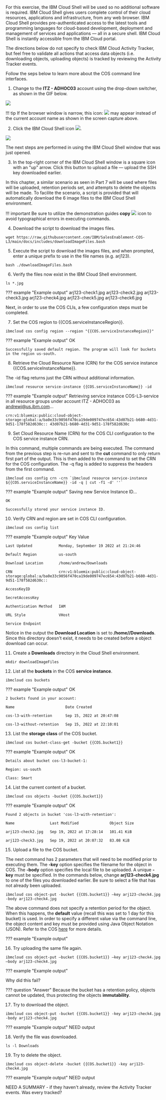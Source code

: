 For this exercise, the IBM Cloud Shell will be used so no additional software is required. IBM Cloud Shell gives users complete control of their cloud resources, applications and infrastructure, from any web browser. IBM Cloud Shell provides pre-authenticated access to the latest tools and programming languages for cloud-based development, deployment and management of services and applications — all in a secure shell. IBM Cloud Shell is instantly accessible from the IBM Cloud portal.

The directions below do not specify to check IBM Cloud Activity Tracker, but feel free to validate all actions that access data objects (i.e. downloading objects, uploading objects) is tracked by reviewing the Activity Tracker events.

Follow the seps below to learn more about the COS command line interfaces.

1. Change to the **ITZ - ADHOC03** account using the drop-down switcher, as shown in the GIF below.

![](_attachments/SwitchAccounts-final.gif)

!!! tip
    If the browser window is narrow, this icon: ![](_attachments/SwitchAccountsIcon.png) may appear instead of the current account name as shown in the screen capture above.

2. Click the IBM Cloud Shell icon ![](_attachments/CloudShellIcon.png).

![](_attachments/StartCloudShell.png)

The next steps are performed in using the IBM Cloud Shell window that was just opened.

3. In the top-right corner of the IBM Cloud Shell window is a square icon with an "up" arrow. Click this button to upload a file — upload the SSH key downloaded earlier.

In this chapter, a similar scenario as seen in Part 7 will be used where files will be uploaded, retention periods set, and attempts to delete the objects will be made. To facilite the scenario, a script is provided that will automatically download the 6 image files to the IBM Cloud Shell environment.

!!! important
    Be sure to utilize the demonstration guides **copy** ![](_attachments/Usage-Clipboard.png) icon to avoid typographical errors in executing commands.

4. Download the script to download the images files.

```
wget https://raw.githubusercontent.com/IBM/SalesEnablement-COS-L3/main/docs/includes/downloadImageFiles.bash
```

5. Execute the script to download the images files, and when prompted, enter a unique prefix to use in the file names (e.g. arj123).

```
bash ./downloadImageFiles.bash
```

6. Verify the files now exist in the IBM Cloud Shell environment.

```
ls *.jpg
```

??? example "Example output"
    arj123-check1.jpg  arj123-check2.jpg  arj123-check3.jpg  arj123-check4.jpg  arj123-check5.jpg  arj123-check6.jpg

Next, in order to use the COS CLIs, a few configuration steps must be completed.

7. Set the COS region to {{COS.serviceInstanceRegion}}.

```
ibmcloud cos config region --region "{{COS.serviceInstanceRegion}}"
```

??? example "Example output"
    OK

    Successfully saved default region. The program will look for buckets in the region us-south.

8. Retrieve the Cloud Resource Name (CRN) for the COS service instance {{COS.serviceInstanceName}}.

The -id flag returns just the CRN without additional information.

```
ibmcloud resource service-instance {{COS.serviceInstanceName}} -id
```

??? example "Example output"
    Retrieving service instance COS-L3-service in all resource groups under account ITZ - ADHOC03 as andrewj@us.ibm.com...

    crn:v1:bluemix:public:cloud-object-storage:global:a/ba0e33c9056f470ca19de009747ec654:43d07b21-b680-4d31-9d51-178f582d630c:: 43d07b21-b680-4d31-9d51-178f582d630c

9. Set Cloud Resource Name (CRN) for the COS CLI configuration to the COS service instance CRN.

In this command, multiple commands are being executed. The command from the previous step is re-run and sent to the **cut** command to only return first part of the output. This is then added to the command to set the CRN for the COS configuration. The -q flag is added to suppress the headers from the first command.

```
ibmcloud cos config crn -crn `ibmcloud resource service-instance ${{COS.serviceInstanceName}} -id -q | cut -f1 -d' ''`
```

??? example "Example output"
    Saving new Service Instance ID...

    OK

    Successfully stored your service instance ID.

10. Verify CRN and region are set in COS CLI configuration.

```
ibmcloud cos config list
```

??? example "Example output"
    Key                     Value

    Last Updated            Monday, September 19 2022 at 21:24:46

    Default Region          us-south

    Download Location       /home/andrew/Downloads

    CRN                     crn:v1:bluemix:public:cloud-object-storage:global:a/ba0e33c9056f470ca19de009747ec654:43d07b21-b680-4d31-9d51-178f582d630c::

    AccessKeyID

    SecretAccessKey

    Authentication Method   IAM

    URL Style               VHost

    Service Endpoint

Notice in the output the **Download Location** is set to **/home/<your user ID>/Downloads**. Since this directory doesn't exist, it needs to be created before a object download can occur.

11. Create a **Downloads** directory in the Cloud Shell environment.

```
mkdir downloadImageFiles
```

12. List all the **buckets** in the COS **service instance**.

```
ibmcloud cos buckets
```

??? example "Example output"
    OK

    2 buckets found in your account:

    Name                       Date Created

    cos-l3-with-retention      Sep 15, 2022 at 20:47:08

    cos-l3-without-retention   Sep 15, 2022 at 22:10:01

13. List the **storage class** of the COS bucket.

```
ibmcloud cos bucket-class-get -bucket {{COS.bucket1}}
```

??? example "Example output"
    OK

    Details about bucket cos-l3-bucket-1:

    Region: us-south

    Class: Smart

14. List the current content of a bucket.

```
ibmcloud cos objects -bucket {{COS.bucket1}}
```

??? example "Example output"
    OK

    Found 2 objects in bucket 'cos-l3-with-retention':

    Name                Last Modified              Object Size

    arj123-check2.jpg   Sep 19, 2022 at 17:28:14   101.41 KiB

    arj123-check3.jpg   Sep 19, 2022 at 20:07:32   83.08 KiB

15. Upload a file to the COS bucket.

The next command has 2 parameters that will need to be modified prior to executing them. The **-key** option specifies the filename for the object in COS.  The **-body** option specifies the local file to be uploaded. A unique **-key** must be specified. In the commands below, change **arj123-check4.jpg** to one of the files you downloaded earlier. Be sure to select a file that has not already been uploaded.

```ibmcloud cos object-put -bucket {{COS.bucket1}} —key arj123-check4.jpg -body arj123-check4.jpg```

The above command does not specify a retention period for the object. When this happens, the **default** value (recall this was set to 1 day for this bucket) is used. In order to specify a different value via the command line, the object content and key must be provided using Java Object Notation (JSON). Refer to the COS <a href="https://cloud.ibm.com/docs/cloud-object-storage?topic=cloud-object-storage-cli-plugin-ic-cos-cli&mhsrc=ibmsearch_a&mhq=cloud+object+storage+cli#ic-upload-s3manager" target="_blank">here</a> for more details.

??? example "Example output"


16. Try uploading the same file again.

```ibmcloud cos object-put —bucket {{COS.bucket1}} —key arj123-check4.jpg —body arj123-check4.jpg```

??? example "Example output"

Why did this fail?

??? question "Answer"
    Because the bucket has a retention policy, objects cannot be updated, thus protecting the objects **immutability**.

17. Try to download the object.

```ibmcloud cos object-put -bucket {{COS.bucket1}} -key arj123-check4.jpg -body arj123-check4.jpg```

??? example "Example output"
    NEED output

18. Verify the file was downloaded.

```
ls -l Downloads
```

19. Try to delete the object.

```ibmcloud cos object-delete -bucket {{COS.bucket1}} -key arj123-check4.jpg```

??? example "Example output"
    NEED output


NEED A SUMMARY - if they haven't already, review the Activity Tracker events.  Was every tracked?
